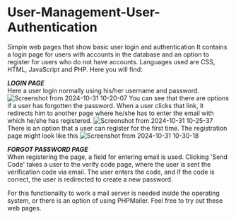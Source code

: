 # User-Management-User-Authentication
 Simple web pages that show basic user login and authentication
 It contains a login page for users with accounts in the database and an option to register for users who do not have accounts. 
 Languages used are CSS, HTML, JavaScript and PHP.
 Here you will find:
 
 ***LOGIN PAGE***
 <br>
Here a user login normally using his/her username and password. 
![Screenshot from 2024-10-31 10-20-07](https://github.com/user-attachments/assets/f882c612-d13e-44ed-9968-4065918501b1)
You can see that there are options if a user has forgotten the password. When a user clicks that link, it redirects him to another page where he/she has to enter the email with which he/she has registered.
![Screenshot from 2024-10-31 10-25-37](https://github.com/user-attachments/assets/5a1c3754-2737-46ac-ae2f-3cd15a0b1a1f)
There is an option that a user can register for the first time. The registration page might look like this
![Screenshot from 2024-10-31 10-30-18](https://github.com/user-attachments/assets/1196a8ac-1df0-4da9-825b-abd2882d0315)

***FORGOT PASSWORD PAGE*** <br>
When registering the page, a field for entering email is used. Clicking 'Send Code' takes a user to the verify code page, where the user is sent the verification code via email. The user enters the code, and if the code is correct, the user is redirected to create a new password.

For this functionality to work a mail server is needed inside the operating system, or there is an option of using PHPMailer. 
Feel free to try out these web pages.




 
